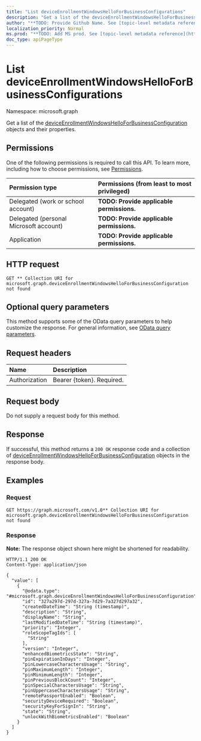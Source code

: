 ```yaml
---
title: "List deviceEnrollmentWindowsHelloForBusinessConfigurations"
description: "Get a list of the deviceEnrollmentWindowsHelloForBusinessConfiguration objects and their properties."
author: "**TODO: Provide Github Name. See [topic-level metadata reference](https://msgo.azurewebsites.net/add/document/guidelines/metadata.html#topic-level-metadata)**"
localization_priority: Normal
ms.prod: "**TODO: Add MS prod. See [topic-level metadata reference](https://msgo.azurewebsites.net/add/document/guidelines/metadata.html#topic-level-metadata)**"
doc_type: apiPageType
---
```


# List deviceEnrollmentWindowsHelloForBusinessConfigurations
Namespace: microsoft.graph



Get a list of the [deviceEnrollmentWindowsHelloForBusinessConfiguration](../resources/deviceenrollmentwindowshelloforbusinessconfiguration.md) objects and their properties.

## Permissions
One of the following permissions is required to call this API. To learn more, including how to choose permissions, see [Permissions](/graph/permissions-reference).

|Permission type|Permissions (from least to most privileged)|
|:---|:---|
|Delegated (work or school account)|**TODO: Provide applicable permissions.**|
|Delegated (personal Microsoft account)|**TODO: Provide applicable permissions.**|
|Application|**TODO: Provide applicable permissions.**|

## HTTP request

<!-- {
  "blockType": "ignored"
}
-->
``` http
GET ** Collection URI for microsoft.graph.deviceEnrollmentWindowsHelloForBusinessConfiguration not found
```

## Optional query parameters
This method supports some of the OData query parameters to help customize the response. For general information, see [OData query parameters](/graph/query-parameters).

## Request headers
|Name|Description|
|:---|:---|
|Authorization|Bearer {token}. Required.|

## Request body
Do not supply a request body for this method.

## Response

If successful, this method returns a `200 OK` response code and a collection of [deviceEnrollmentWindowsHelloForBusinessConfiguration](../resources/deviceenrollmentwindowshelloforbusinessconfiguration.md) objects in the response body.

## Examples

### Request
<!-- {
  "blockType": "request",
  "name": "list_deviceenrollmentwindowshelloforbusinessconfiguration"
}
-->
``` http
GET https://graph.microsoft.com/v1.0** Collection URI for microsoft.graph.deviceEnrollmentWindowsHelloForBusinessConfiguration not found
```


### Response
**Note:** The response object shown here might be shortened for readability.
<!-- {
  "blockType": "response",
  "truncated": true,
  "@odata.type": "Collection(microsoft.graph.deviceEnrollmentWindowsHelloForBusinessConfiguration)"
}
-->
``` http
HTTP/1.1 200 OK
Content-Type: application/json

{
  "value": [
    {
      "@odata.type": "#microsoft.graph.deviceEnrollmentWindowsHelloForBusinessConfiguration",
      "id": "327a297d-297d-327a-7d29-7a327d297a32",
      "createdDateTime": "String (timestamp)",
      "description": "String",
      "displayName": "String",
      "lastModifiedDateTime": "String (timestamp)",
      "priority": "Integer",
      "roleScopeTagIds": [
        "String"
      ],
      "version": "Integer",
      "enhancedBiometricsState": "String",
      "pinExpirationInDays": "Integer",
      "pinLowercaseCharactersUsage": "String",
      "pinMaximumLength": "Integer",
      "pinMinimumLength": "Integer",
      "pinPreviousBlockCount": "Integer",
      "pinSpecialCharactersUsage": "String",
      "pinUppercaseCharactersUsage": "String",
      "remotePassportEnabled": "Boolean",
      "securityDeviceRequired": "Boolean",
      "securityKeyForSignIn": "String",
      "state": "String",
      "unlockWithBiometricsEnabled": "Boolean"
    }
  ]
}
```

